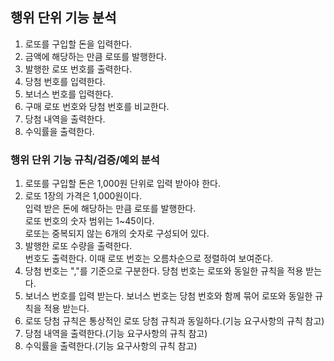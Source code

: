 ## 행위 단위 기능 분석

1. 로또를 구입할 돈을 입력한다.
2. 금액에 해당하는 만큼 로또를 발행한다.
3. 발행한 로또 번호를 출력한다.
4. 당첨 번호를 입력한다.
5. 보너스 번호를 입력한다.
6. 구매 로또 번호와 당첨 번호를 비교한다.
7. 당첨 내역을 출력한다.
8. 수익률을 출력한다.

### 행위 단위 기능 규칙/검증/예외 분석
1. 로또를 구입할 돈은 1,000원 단위로 입력 받아야 한다.
2. 로또 1장의 가격은 1,000원이다.<br>
   입력 받은 돈에 해당하는 만큼 로또를 발행한다.<br>
   로또 번호의 숫자 범위는 1~45이다.<br>
   로또는 중복되지 않는 6개의 숫자로 구성되어 있다.<br>
3. 발행한 로또 수량을 출력한다.<br>
   번호도 출력한다. 이때 로또 번호는 오름차순으로 정렬하여 보여준다.<br>
4. 당첨 번호는 ","를 기준으로 구분한다.
   당첨 번호는 로또와 동일한 규칙을 적용 받는다.
5. 보너스 번호를 입력 받는다.
   보너스 번호는 당첨 번호와 함께 묶어 로또와 동일한 규칙을 적용 받는다.
6. 로또 당첨 규칙은 통상적인 로또 당첨 규칙과 동일하다.(기능 요구사항의 규칙 참고)
7. 당첨 내역을 출력한다.(기능 요구사항의 규칙 참고)
8. 수익률을 출력한다.(기능 요구사항의 규칙 참고)